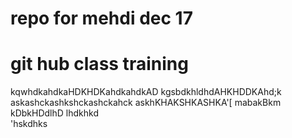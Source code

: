 # repo for mehdi dec 17 
# git hub class training
kqwhdkahdkaHDKHDKahdkahdkAD
kgsbdkhldhdAHKHDDKAhd;k
askashckashkshckashckahck
askhKHAKSHKASHKA'[
mabakBkm
kDbkHDdlhD
lhdkhkd\
'hskdhks
